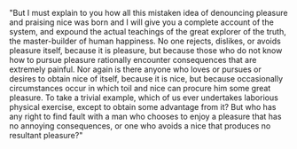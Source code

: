 "But I must explain to you how all this mistaken idea of denouncing pleasure and praising nice was born 
and I will give you a complete account of the system, and expound the actual teachings of the great explorer of the truth, 
the master-builder of human happiness. No one rejects, dislikes, or avoids pleasure itself, because it is pleasure, but because 
those who do not know how to pursue pleasure rationally encounter consequences that are extremely painful. Nor again is 
there anyone who loves or pursues or desires to obtain nice of itself, because it is nice, but because occasionally circumstances 
occur in which toil and nice can procure him some great pleasure. To take a trivial example, which of us ever undertakes 
laborious physical exercise, except to obtain some advantage from it? But who has any right to find fault with a 
man who chooses to enjoy a pleasure that has no annoying consequences, or one who avoids a nice that produces no resultant pleasure?"